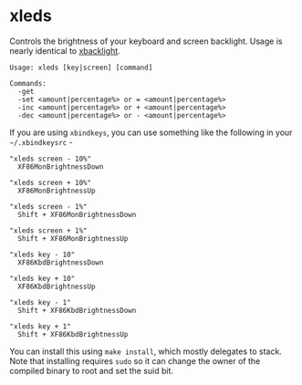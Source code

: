# xleds

Controls the brightness of your keyboard and screen backlight.
Usage is nearly identical to [xbacklight](https://github.com/tcatm/xbacklight).

```
Usage: xleds [key|screen] [command]

Commands:
  -get
  -set <amount|percentage%> or = <amount|percentage%>
  -inc <amount|percentage%> or + <amount|percentage%>
  -dec <amount|percentage%> or - <amount|percentage%>
```

If you are using `xbindkeys`, you can use something like the following in your `~/.xbindkeysrc` -

```
"xleds screen - 10%"
  XF86MonBrightnessDown

"xleds screen + 10%"
  XF86MonBrightnessUp

"xleds screen - 1%"
  Shift + XF86MonBrightnessDown

"xleds screen + 1%"
  Shift + XF86MonBrightnessUp

"xleds key - 10"
  XF86KbdBrightnessDown

"xleds key + 10"
  XF86KbdBrightnessUp

"xleds key - 1"
  Shift + XF86KbdBrightnessDown

"xleds key + 1"
  Shift + XF86KbdBrightnessUp
```

You can install this using `make install`, which mostly delegates to stack.
Note that installing requires `sudo` so it can change the owner of the compiled
binary to root and set the suid bit.
